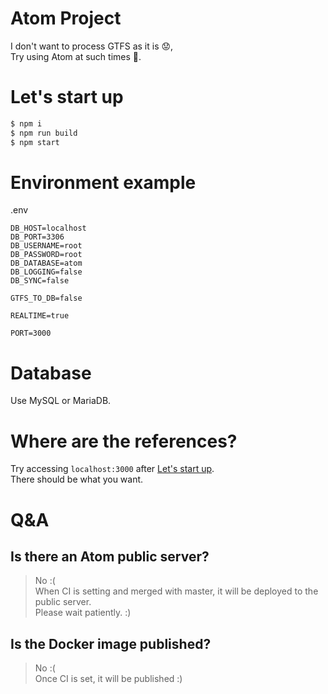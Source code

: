 # Atom Project
I don't want to process GTFS as it is 😟,  
Try using Atom at such times 🤗.

# Let's start up

```bash
$ npm i
$ npm run build
$ npm start
```

# Environment example

.env

```
DB_HOST=localhost
DB_PORT=3306
DB_USERNAME=root
DB_PASSWORD=root
DB_DATABASE=atom
DB_LOGGING=false
DB_SYNC=false

GTFS_TO_DB=false

REALTIME=true

PORT=3000
```

# Database

Use MySQL or MariaDB.

# Where are the references?

Try accessing `localhost:3000` after [Let's start up](#lets-start-up).  
There should be what you want.

# Q&A

## Is there an Atom public server?
> No :(  
When CI is setting and merged with master, it will be deployed to the public server.  
Please wait patiently. :)

## Is the Docker image published?
> No :(  
Once CI is set, it will be published :)
